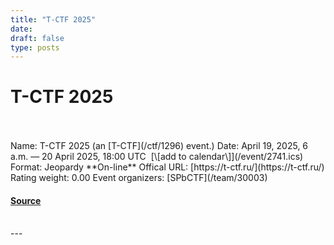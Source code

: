 ```yaml
---
title: "T-CTF 2025"
date: 
draft: false
type: posts
---
```

# T-CTF 2025

<br/>

<br/>
Name: T-CTF 2025 (an [T-CTF](/ctf/1296) event.)  
Date: April 19, 2025, 6 a.m. — 20 April 2025, 18:00 UTC  [\[add to calendar\]](/event/2741.ics)  
Format: Jeopardy  
**On-line**  
Offical URL: [https://t-ctf.ru/](https://t-ctf.ru/)  
Rating weight: 0.00  
Event organizers: [SPbCTF](/team/30003)

#### [Source](https://ctftime.org/event/2741)

<br/>
---
